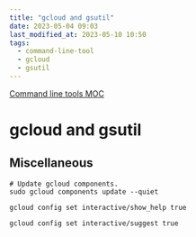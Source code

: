 ```yaml
---
title: "gcloud and gsutil"
date: 2023-05-04 09:03
last_modified_at: 2023-05-10 10:50
tags:
  - command-line-tool
  - gcloud
  - gsutil
---
```


[Command line tools MOC](Command%20line%20tools%20MOC.md)

# gcloud and gsutil

## Miscellaneous

```shell
# Update gcloud components.
sudo gcloud components update --quiet

gcloud config set interactive/show_help true

gcloud config set interactive/suggest true
```
